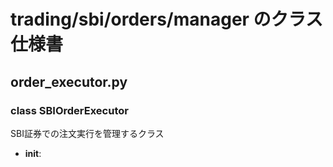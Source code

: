 # trading/sbi/orders/manager のクラス仕様書

## order_executor.py

### class SBIOrderExecutor
SBI証券での注文実行を管理するクラス
- __init__: 


